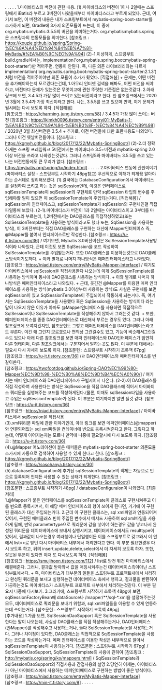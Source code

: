 .
.
.
.
.
1.마이바티스의 버전에 관한 내용.
    (1).마이바티스의 버전이 1이나 2일때는 스프링에서 iBatis라 부르고 3버전이 나왔을때부터
        마이바티스라고 부르게 되었다. 근데, 여기서 보면, 이 버전의 내용은 내가 스프링부트에서
        mybatis-spring-boot-starter를 추가하게 되면, Gradle에 3가지 의존모듈이 뜨는데, 이 중에
        org.mybatis:mybatis:3.5.5의 버전을 의미하는거다. org.mybatis:mybatis.spring은 스프링과의
        연동모듈을 의미한다.
        [참조링크 : https://kouzie.github.io/spring/Spring-%EC%8A%A4%ED%94%84%EB%A7%81-MyBatis/#%EA%B0%9C%EC%9A%94]
  (2)-1.이상하게, 스프링부트 build.gradle에서는, implementation('org.mybatis.spring.boot:mybatis-spring-boot-starter')만
        적어주면, 연동이 안된다. 즉, 다른 의존 라이브러리와는 다르게 implementation('org.mybatis.spring.boot:mybatis-spring-boot-starter:2.1.3')
        처럼 버전을 적어주어야만 의존 모듈이 추가가 됬었다.
        [직접해봄]
        +
        문제는, 어떤 버전을 추가해야하는지 모르겠다는건데, 
            1.아무리 인터넷 검색을 해봐도, 어떤 버전을 써야하고,
                버전마다 문제가 있는것은 무엇이고에 관한 뚜렷한 기준점은 없는것같다. 
            2.아래 링크에 보면, 3.4.5가 가장 많이 쓰이고 있는버전이라고 한다.
        한 참조링크에서는 2020년 3월에 3.5.4가 가장 최신이라고 한다. 나는, 3.5.5를 쓰고 있으며
        만약, 이게 문제가 될시에는 다시 보도록 하자.
        [직접해봄]   
        [참조링크 : https://charming-jung.tistory.com/58] / 3.4.5가 가장 많이 쓰이는 버전
        [참조링크 : https://kimkh0096.tistory.com/entry/01-MyBatis-1-%EA%B0%9C%EC%9A%94-%EB%B0%8F-%EC%84%A4%EC%B9%98] / 2020년 3월 최신버전은 3.5.4 
        +
        추가로, 이전 버전들에 대한 호환내용도 나와있다. 그러나 이건 옛날버전들이다.
        [참조링크 : https://kgmyh.github.io/blog/2017/12/22/Mybatis-SpringBoot/]
    (2)-2.더 정확하게는 스프링 프레임워크 5버전에서는 마이바티스 3.5+버전과 mybatis-spring 2.0이상 버전을
        쓰라고 나와있는것같다. 그러니 스프링5와 마이바티느 3.5.5를 쓰고 있는 나는 버전연동에도 큰 무리가 없다.
        [참조링크 : https://mybatis.org/spring/ko/index.html]
.
.
.
.
.
2.마이바티스 연동에 관한이야기(마이바티스 설정 - 스프링부트 시작하기 48pg참고)
    우선적으로 이해가 되게끔 알아야 하는 순서데로 정리해보겠다.
    (1).결국에는 DatabaseConfiguration에서 마이바티스를 설정하여 쓰려고 하는 것은 sqlSession인데, 이것은 인터페이스로
        sqlSessionTemplate이 sqlSession의 구현체로 만약 sqlSession 타입의 변수를 주입해야할 일이 있으면 이 sqlSessionTemplate이
        주입되는거다.
        [직접해봄] / sqlSession이 인터페이스고, sqlSessionTemplate가 sqlSession의 구현체인걸 직접 파일통해 보았다.
    (2-1).마이바티스가 버전이 1과 2일때는 아이바티스이고 3부터를 마이바티스라 부르는데, 1,2버전에서는 DAO클래스를 직접작성하였고(또는
        SqlSessionTemplate을 사용하는 방식이라고도 했다 또는, SqlSession을 사용하는 방식), 이 3버전부터는 직접 DAO클래스를 구현하는 
        대신에 Mapper인터페이스 즉, @Mapper를 붙여서 인터페이스로만 작성한다.
        [참조링크 : https://u-it.tistory.com/36] / 여기보면, Mybatis 3.0버전이전은 SqlSessionTemplate사용방식이라 나와있다, 근데 이것도 보면 SqlSession을 코드 작성하여 SqlSessionTemplate를 주입받는거다. 또한 DAO클래스를 이용하는것으로 DAO클래스방식이기도하다. + 이와 별개로 나머지 하나방식은 매퍼인터페이스라고 나와있다.
        [참조링크 : https://niad.tistory.com/entry/MyBatis-Mapper-Interface] / 여기도 아이바티스에서 sqlSession을 직접사용한다 나오는데 이게 SqlSessionTemplate를 사용하는 방식이며 동시에 DAO클래스를 사용하는 방식이다. + 이와 별개로 나머지 하나방식은 매퍼인터페이스라고 나와있다.
        +
        근데, 웃긴건 @Mapper를 이용한 매퍼 인터페이스를 사용하는 방식(mybatis 3.0이상부터 사용하는 방식)도 사실은 구현체를 보면
        sqlSession이 있고 SqlSessionTemplate이 주입되어서 작동하게 되는거다. 즉, 여기서는 SqlSessionTemplate을 사용했다 혹은 SqlSession을
        사용하는 방식이다 라는 말이 나오지 않은 이유가 아마도 @Mapper인터페이스를 사용하면 직접적으로 SqlSession이나 SqlSessionTemplate를 작성해주지
        않아서 그러는것 같다. 
        +
        또한, 매퍼인터페이스를 종종 DAO인터페이스로 대신해서 부르는 경우도 있다. 그러나 아래 참조링크에 보여지겠지만, 참조문헌도 그렇고 매퍼인터페이스를
        DAO인터페이스라고도 부른다. 이건 왜 그런지 모르겠으나 편의상 그런걸수도 있고, 기능이 비슷해서그런걸 수도 있으나 아래 다른 참조링크를 보면 매퍼 인터페이스와
        DAO인터페이스가 엄연히 다른 형태이며, 다른 참조링크에서는 구분지어서 말하는곳도 많다. 이 부분에 대해서는 필요시 다시 자세히 보도록 하자.
        [참조문헌 : 스프링부트 시작하기 초록책 67pg]       
        [참조링크 : https://u-it.tistory.com/36] /ㄹ DAO인터페이스와 매퍼인터페이스를 번갈아쓴다.   
        [참조링크 : https://twofootdog.github.io/Spring-DAO%EC%99%80-Mapper%EC%9D%98-%EC%B0%A8%EC%9D%B4%EC%A0%90/] / 여기서는 매퍼 인터페이스와 DAO인터페이스가 구별지어서 나온다.
    (2-2).이 DAO클래스를 직접 작성하여 사용한다는 방식은 SqlSession을 직접 DAO클래스에 적어서 마이바티스 쿼리문을
        실행해주는 코드를 작성하게된다.(물론, 이때도 sqlSession타입을 사용하고 주입은 sqlSessionTemplate가 된다.
        이 부분은 여기까지만 알면 될것 같다.
        [참조링크 : https://u-it.tistory.com/36]   
        [참조링크 : https://niad.tistory.com/entry/MyBatis-Mapper-Interface] / 아이바티스에서 sqlSession을 직접사용  
    (3).xml쿼리문 파일에 관한 이야기인데, 아래 링크를 보면 메퍼인터페이스(@mapper)와 연결되어있는 sql xml파일을
        컨테이너에 빈으로 등록시켜준다고 한다. 그렇다고 하는데, 어떻게 이어지는지는 모르나 만약에 나중에
        필요할시에 다시 보도록 하자.
        [참조링크 : https://u-it.tistory.com/36]  
    (4).@Mapper 어노테이션이 붙은 매퍼들은 mybatis-spring-boot-starter 의존모듈 추가시에 자동으로
        검색하여 사용할 수 있게 한다고 한다.
        [참조링크 : https://kgmyh.github.io/blog/2017/12/22/Mybatis-SpringBoot/]    
        [참조링크 : https://sosohanya.tistory.com/30]  
    (5).databaseConfiguration에 추가된 sqlSessionTemplate의 객체는 자동으로 빈으로 등록되어 언제든
        사용할 수 있는 상태가 되게한다.
        [참조링크 : https://kgmyh.github.io/blog/2017/12/22/Mybatis-SpringBoot/]   
        [참조문헌 : 스프링부트 시작하기 48pg] / databaseConfiguraion이 나와있다.
    [최종저리]   
        1.@Mapper가 붙은 인터페이스를 sqlSessionTemplate이 클래스로 구현시켜주고 이를 빈으로 등록시켜서, 이 해당 메퍼 인터페이스의
            형이 쓰이게 된다면, 거기에 이 구현된 클래스가 대신 주입되는거다.
        2.근데 이 구현한 클래스는, sql xml파일과 연동되어져 있어서, 구현된 매퍼클래스 빈이 주입된 변수에서 메서드 사용하여
            sql xml파일을 사용하게 될때, 만약 parametertype으로 쿼리문에 값을 넣어야 하는경우 값을 넣고나서 완성된 쿼리문을
            데이터베이스에 보내서 실행시키고, 데이터베이스에서도 resulttype이 있어서, 결과값이 나오는경우 여러행이나 단일행이든
            이를 스프링부트로 갖고와서 이 안에서 list<>로 받던 다시 마이바티스 내부에서 처리한다고 한다. 이 부분 필요한경우
            다시 보도록 하고, 뒤의 insert,update,delete,select에서 더 자세히 보도록 하자. 또한, 잘못된 부분이 있다면 이때 또
            다시보도록 하자.
            [직접해봄]   
            [참조링크 : https://smujihoon.tistory.com/112] / list로 받건 뭐건 마이바티스에서 해결해준다. 그러니, 결과값 받아와서 값을 매칭시켜주는건 데이터베이스측이아닌 스프링부트에서다.
            +
            즉, 마이바티스가 대부분의 일들을 스프링부트 프로젝트내에서 처리하고 완성된 쿼리문을 보내고 실행하는건 데이터베이스 측에서
            행하고, 결과물을 반환하여 가공하는것도 마이바티스가 스프링부트 프로젝트 내부에서 처리하는것같다. 이 부분
            필요시 나중에 다시보기.
        3.그러기에, 스프링부트 시작하기 초록책 48pg에 보면, sqlSessionFactoryBean에 dataSource나 /mapper/**/sql-*.xml을 설정해주는것 모두,
            데이터베이스로 쿼리문을 보내기 위함과, sql xml파일들을 이용할 수 있게 연동하는데 쓰이는거다.
            [참조문헌 : 스프링부트 시작하기 초록책 48pg]   
    [추가내용]
        1.가끔 보면, SqlSessionDaoSupport 혹은 SqlSessionTemplate을 사용한다는 말이 나오는데, 사실상 DAO클래스를 직접
            작성해주는거나, DAO인터페이스(@Mapper)를 작성해주고 사용하는거나, 둘다 SqlSessionTemplate을 사용하는거다. 그러나
            차이점이 있다면, DAO클래스는 직접적으로 SqlSessionTemplate을 사용하는 코드를 작성하는거다. 메퍼 인터페이스를 이용한
            작성은 내부적으로 알아서 sqlSessionTemplate이 사용되는거다.
            [참조문헌 : 스프링부트 시작하기 67pg] / SqlSessionDaoSupport, SqlSessionTemplate의 사용에 관하여
            [참조링크 : http://mybatis.org/spring/ko/mappers.html] / SqlSessionTemplate과 SqlSessionDaoSupport의 직접사용과 간접사용의 설명
        2.당연히 이제는, 아이바티스가 아닌 마이바티스에서 사용하는 메퍼인터페이스로 구현하는 방법이 좋은 방식이다.
            [참조링크 : https://niad.tistory.com/entry/MyBatis-Mapper-Interface]   
            [참조링크 : https://min-it.tistory.com/8]
.
.
.
.
.